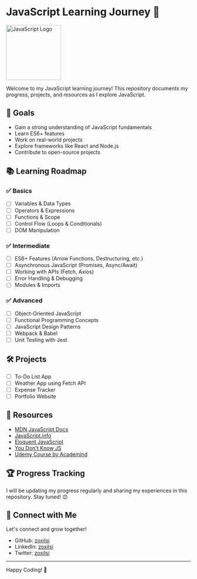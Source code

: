 # JavaScript Learning Journey 🚀

<img src="https://upload.wikimedia.org/wikipedia/commons/6/6a/JavaScript-logo.png" alt="JavaScript Logo" width="150"/>

Welcome to my JavaScript learning journey! This repository documents my progress, projects, and resources as I explore JavaScript.

## 📌 Goals
- Gain a strong understanding of JavaScript fundamentals
- Learn ES6+ features
- Work on real-world projects
- Explore frameworks like React and Node.js
- Contribute to open-source projects

## 📚 Learning Roadmap

### ✅ Basics
- [ ] Variables & Data Types
- [ ] Operators & Expressions
- [ ] Functions & Scope
- [ ] Control Flow (Loops & Conditionals)
- [ ] DOM Manipulation

### ✅ Intermediate
- [ ] ES6+ Features (Arrow Functions, Destructuring, etc.)
- [ ] Asynchronous JavaScript (Promises, Async/Await)
- [ ] Working with APIs (Fetch, Axios)
- [ ] Error Handling & Debugging
- [ ] Modules & Imports

### ✅ Advanced
- [ ] Object-Oriented JavaScript
- [ ] Functional Programming Concepts
- [ ] JavaScript Design Patterns
- [ ] Webpack & Babel
- [ ] Unit Testing with Jest

## 🛠️ Projects
- [ ] To-Do List App
- [ ] Weather App using Fetch API
- [ ] Expense Tracker
- [ ] Portfolio Website

## 📌 Resources
- [MDN JavaScript Docs](https://developer.mozilla.org/en-US/docs/Web/JavaScript)
- [JavaScript.info](https://javascript.info/)
- [Eloquent JavaScript](https://eloquentjavascript.net/)
- [You Don't Know JS](https://github.com/getify/You-Dont-Know-JS)
- [Udemy Course by Academind](https://www.udemy.com/user/academind/)

## 🏆 Progress Tracking
I will be updating my progress regularly and sharing my experiences in this repository. Stay tuned! 😊

## 📢 Connect with Me
Let's connect and grow together!
- GitHub: [zoxilsi](https://github.com/zoxilsi)
- LinkedIn: [zoxilsi](https://www.linkedin.com/in/zoxilsi/)
- Twitter: [zoxilsi](https://x.com/zoxilsi)

---
Happy Coding! 🚀
